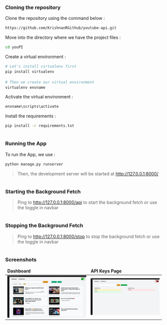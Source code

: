 ### Cloning the repository

Clone the repository using the command below :
```bash
https://github.com/KrishnanRGithub/youtube-api.git

```

Move into the directory where we have the project files : 
```bash
cd youPI

```

Create a virtual environment :
```bash
# Let's install virtualenv first
pip install virtualenv

# Then we create our virtual environment
virtualenv envname

```

Activate the virtual environment :
```bash
envname\scripts\activate

```

Install the requirements :
```bash
pip install -r requirements.txt

```

#

### Running the App

To run the App, we use :
```bash
python manage.py runserver

```

>  Then, the development server will be started at http://127.0.0.1:8000/

#


### Starting the Background Fetch

>  Ping to http://127.0.0.1:8000/api to start the background fetch or use the toggle in navbar

#


### Stopping the Background Fetch

>  Ping to http://127.0.0.1:8000/stop to stop the background fetch or use the toggle in navbar

#

### Screenshots



<table>
	<thead>
		<td>
			<b>Dashboard</b>
		</td>
		<td>
			<b>API Keys Page</b>
		</td>
	</thead>
	<tr>
		<td>
            <img src="youPI/static/images/Dashboard.png" alt="Dashboard"/>
		</td>
		<td>
            <img src="youPI/static/images/KeysPage.png" alt="API Keys Page"/>
		</td>
	</tr>
</table>





#